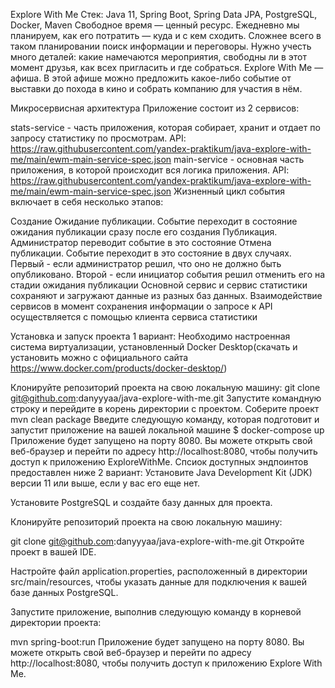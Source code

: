 Explore With Me
Стек: Java 11, Spring Boot, Spring Data JPA, PostgreSQL, Docker, Maven
Свободное время — ценный ресурс. Ежедневно мы планируем, как его потратить — куда и с кем сходить. Сложнее всего в таком планировании поиск информации и переговоры. Нужно учесть много деталей: какие намечаются мероприятия, свободны ли в этот момент друзья, как всех пригласить и где собраться. Explore With Me — афиша. В этой афише можно предложить какое-либо событие от выставки до похода в кино и собрать компанию для участия в нём.

Микросервисная архитектура
Приложение состоит из 2 сервисов:

stats-service - часть приложения, которая собирает, хранит и отдает по запросу статистику по просмотрам. API: https://raw.githubusercontent.com/yandex-praktikum/java-explore-with-me/main/ewm-main-service-spec.json
main-service - основная часть приложения, в которой происходит вся логика приложения. API: https://raw.githubusercontent.com/yandex-praktikum/java-explore-with-me/main/ewm-main-service-spec.json
Жизненный цикл события включает в себя несколько этапов:

Создание
Ожидание публикации. Событие переходит в состояние ожидания публикации сразу после его создания
Публикация. Администратор переводит событие в это состояние
Отмена публикации. Событие переходит в это состояние в двух случаях. Первый - если администратор решил, что оно не должно быть опубликовано. Второй - если инициатор события решил отменить его на стадии ожидания публикации
Основной сервис и сервис статистики сохраняют и загружают данные из разных баз данных. Взаимодействие сервисов в момент сохранения информации о запросе к API осуществляется с помощью клиента сервиса статистики

Установка и запуск проекта
1 вариант:
Необходимо настроенная система виртуализации, установленный Docker Desktop(скачать и установить можно с официального сайта https://www.docker.com/products/docker-desktop/)

Клонируйте репозиторий проекта на свою локальную машину:
git clone git@github.com:danyyyaa/java-explore-with-me.git
Запустите командную строку и перейдите в корень директории с проектом.
Соберите проект
mvn clean package
Введите следующую команду, которая подготовит и запустит приложение на вашей локальной машине
$  docker-compose up
Приложение будет запущено на порту 8080. Вы можете открыть свой веб-браузер и перейти по адресу http://localhost:8080, чтобы получить доступ к приложению ExploreWithMe.
Спсиок доступных эндпоинтов предоставлен ниже
2 вариант:
Установите Java Development Kit (JDK) версии 11 или выше, если у вас его еще нет.

Установите PostgreSQL и создайте базу данных для проекта.

Клонируйте репозиторий проекта на свою локальную машину:

git clone git@github.com:danyyyaa/java-explore-with-me.git
Откройте проект в вашей IDE.

Настройте файл application.properties, расположенный в директории src/main/resources, чтобы указать данные для подключения к вашей базе данных PostgreSQL.

Запустите приложение, выполнив следующую команду в корневой директории проекта:

mvn spring-boot:run
Приложение будет запущено на порту 8080. Вы можете открыть свой веб-браузер и перейти по адресу http://localhost:8080, чтобы получить доступ к приложению Explore With Me.
